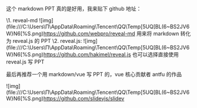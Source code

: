 这个 markdown PPT 真的是好用，我来贴下 github 地址：

\1. reveal-md ![img](file:///C:\Users\Π\AppData\Roaming\Tencent\QQ\Temp\[5UQ[BL(6~BS2JV6W}N6[%S.png)https://github.com/webpro/reveal-md 用来将 markdown 转化为 reveal.js 的 PPT
\2. reveal.js: ![img](file:///C:\Users\Π\AppData\Roaming\Tencent\QQ\Temp\[5UQ[BL(6~BS2JV6W}N6[%S.png)https://github.com/hakimel/reveal.js 也可以选择直接使用 reveal.js 写 PPT

最后再推荐一个用 markdown/vue 写 PPT 的，vue 核心贡献者 antfu 的作品

![img](file:///C:\Users\Π\AppData\Roaming\Tencent\QQ\Temp\[5UQ[BL(6~BS2JV6W}N6[%S.png)https://github.com/slidevjs/slidev